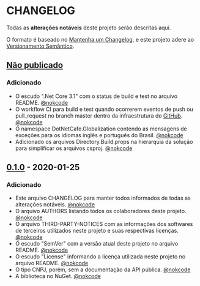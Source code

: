 # CHANGELOG

Todas as **alterações notáveis** deste projeto serão descritas aqui.

O formato é baseado no [Mantenha um Changelog], 
e este projeto adere ao [Versionamento Semântico].

## [Não publicado]

### Adicionado

- O escudo ".Net Core 3.1" com o status de build e test no arquivo README. [@nokcode]
- O workflow CI para build e test quando ocorrerem eventos de push ou pull_request no branch master dentro da infraestrutura do [GitHub]. [@nokcode]
- O namespace DotNetCafe.Globalization contendo as mensagens de exceções para os idiomas inglês e português do Brasil. [@nokcode]
- Adicionado os arquivos Directory.Build.props na hierarquia da solução para simplificar os arquivos csproj. [@nokcode]

## [0.1.0] - 2020-01-25

### Adicionado

- Este arquivo CHANGELOG para manter todos informados de todas as alterações notáveis. [@nokcode]
- O arquivo AUTHORS listando todos os colaboradores deste projeto. [@nokcode]
- O arquivo THIRD-PARTY-NOTICES com as informações dos softwares de terceiros utilizados neste projeto e suas respectivas licenças.  [@nokcode]
- O escudo "SemVer" com a versão atual deste projeto no arquivo README. [@nokcode]
- O escudo "License" informando a licença utilizada neste projeto no arquivo README. [@nokcode]
- O tipo CNPJ, porém, sem a documentação da API pública. [@nokcode]
- A biblioteca no NuGet. [@nokcode]

[Não publicado]: https://github.com/DotNetCafe/DotNetCafe/tree/master/
[0.1.0]: https://github.com/DotNetCafe/DotNetCafe/tree/v0.1.0/

[@nokcode]: https://github.com/nokcode/

[Mantenha um Changelog]: https://keepachangelog.com/pt-BR/1.0.0/
[Versionamento Semântico]: https://semver.org/lang/pt-BR/spec/v2.0.0.html
[GitHub]: https://github.com
